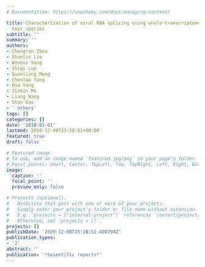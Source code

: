 ```yaml
---
# Documentation: https://wowchemy.com/docs/managing-content/

title: Characterization of viral RNA splicing using whole-transcriptome datasets from
  host species
subtitle: ''
summary: ''
authors:
- Chengran Zhou
- Shanlin Liu
- Wenhui Song
- Shiqi Luo
- Guanliang Meng
- Chentao Yang
- Hua Yang
- Jinmin Ma
- Liang Wang
- Shan Gao
- ' others'
tags: []
categories: []
date: '2018-01-01'
lastmod: 2020-12-08T23:28:51+08:00
featured: true
draft: false

# Featured image
# To use, add an image named `featured.jpg/png` to your page's folder.
# Focal points: Smart, Center, TopLeft, Top, TopRight, Left, Right, BottomLeft, Bottom, BottomRight.
image:
  caption: ''
  focal_point: ''
  preview_only: false

# Projects (optional).
#   Associate this post with one or more of your projects.
#   Simply enter your project's folder or file name without extension.
#   E.g. `projects = ["internal-project"]` references `content/project/deep-learning/index.md`.
#   Otherwise, set `projects = []`.
projects: []
publishDate: '2020-12-08T15:28:51.408794Z'
publication_types:
- '2'
abstract: ''
publication: '*Scientific reports*'
---
```

